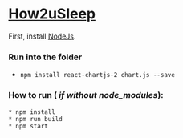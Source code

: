 # [How2uSleep](https://andersonalencarbarros.github.io/How2uSleepRepo/)

First, install [NodeJs](https://nodejs.org/en).

### Run into the folder
* ``` npm install react-chartjs-2 chart.js --save ```
### How to run ( _if without node_modules_):
	* npm install
	* npm run build
	* npm start

